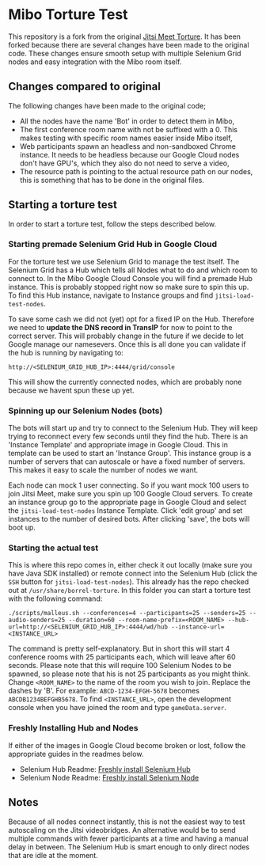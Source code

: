 # Mibo Torture Test
This repository is a fork from the original [Jitsi Meet Torture](https://github.com/jitsi/jitsi-meet-torture). It has been forked because there are several changes have been made to the original code. These changes ensure smooth setup with multiple Selenium Grid nodes and easy integration with the Mibo room itself.

## Changes compared to original
The following changes have been made to the original code;

- All the nodes have the name 'Bot' in order to detect them in Mibo,
- The first conference room name with not be suffixed with a 0. This makes testing with specific room names easier inside Mibo itself,
- Web participants spawn an headless and non-sandboxed Chrome instance. It needs to be headless because our Google Cloud nodes don't have GPU's, which they also do not need to serve a video,
- The resource path is pointing to the actual resource path on our nodes, this is something that has to be done in the original files.

## Starting a torture test
In order to start a torture test, follow the steps described below.

### Starting premade Selenium Grid Hub in Google Cloud
For the torture test we use Selenium Grid to manage the test itself. The Selenium Grid has a Hub which tells all Nodes what to do and which room to connect to. In the Mibo Google Cloud Console you will find a premade Hub instance. This is probably stopped right now so make sure to spin this up. To find this Hub instance, navigate to Instance groups and find `jitsi-load-test-nodes`.

To save some cash we did not (yet) opt for a fixed IP on the Hub. Therefore we need to **update the DNS record in TransIP** for now to point to the correct server. This will probably change in the future if we decide to let Google manage our namesevers. Once this is all done you can validate if the hub is running by navigating to:

`http://<SELENIUM_GRID_HUB_IP>:4444/grid/console`

This will show the currently connected nodes, which are probably none because we havent spun these up yet.

### Spinning up our Selenium Nodes (bots)
The bots will start up and try to connect to the Selenium Hub. They will keep trying to reconnect every few seconds until they find the hub. There is an 'Instance Template' and appropriate image in Google Cloud. This in template can be used to start an 'Instance Group'. This instance group is a number of servers that can autoscale or have a fixed number of servers. This makes it easy to scale the number of nodes we want.

Each node can mock 1 user connecting. So if you want mock 100 users to join Jitsi Meet, make sure you spin up 100 Google Cloud servers. To create an instance group go to the appropriate page in Google Cloud and select the `jitsi-load-test-nodes` Instance Template. Click 'edit group' and set instances to the number of desired bots. After clicking 'save', the bots will boot up.

### Starting the actual test
This is where this repo comes in, either check it out locally (make sure you have Java SDK installed) or remote connect into the Selenium Hub (click the `SSH` button for `jitsi-load-test-nodes`). This already has the repo checked out at `/usr/share/borrel-torture`. In this folder you can start a torture test with the following command:

```
./scripts/malleus.sh --conferences=4 --participants=25 --senders=25 --audio-senders=25 --duration=60 --room-name-prefix=<ROOM_NAME> --hub-url=http://<SELENIUM_GRID_HUB_IP>:4444/wd/hub --instance-url=<INSTANCE_URL>
```

The command is pretty self-explanatory. But in short this will start 4 conference rooms with 25 participants each, which will leave after 60 seconds. Please note that this will require 100 Selenium Nodes to be spawned, so please note that his is not 25 participants as you might think. Change `<ROOM_NAME>` to the name of the room you wish to join. Replace the dashes by 'B'. For example: `ABCD-1234-EFGH-5678` becomes `ABCDB1234BEFGHB5678`. To find `<INSTANCE_URL>`, open the development console when you have joined the room and type `gameData.server`.

### Freshly Installing Hub and Nodes
If either of the images in Google Cloud become broken or lost, follow the appropriate guides in the readmes below.

- Selenium Hub Readme: [Freshly install Selenium Hub](README_SELENIUM_HUB.md)
- Selenium Node Readme: [Freshly install Selenium Node](README_SELENIUM_NODE.md)

## Notes
Because of all nodes connect instantly, this is not the easiest way to test autoscaling on the Jitsi videobridges. An alternative would be to send multiple commands with fewer participants at a time and having a manual delay in between. The Selenium Hub is smart enough to only direct nodes that are idle at the moment.
